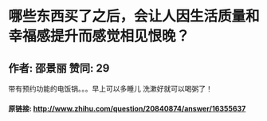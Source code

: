 # 哪些东西买了之后，会让人因生活质量和幸福感提升而感觉相见恨晚？
## 作者: 邵景丽  赞同: 29
带有预约功能的电饭锅。。。早上可以多睡儿 洗漱好就可以喝粥了！

#### 原链接: http://www.zhihu.com/question/20840874/answer/16355637